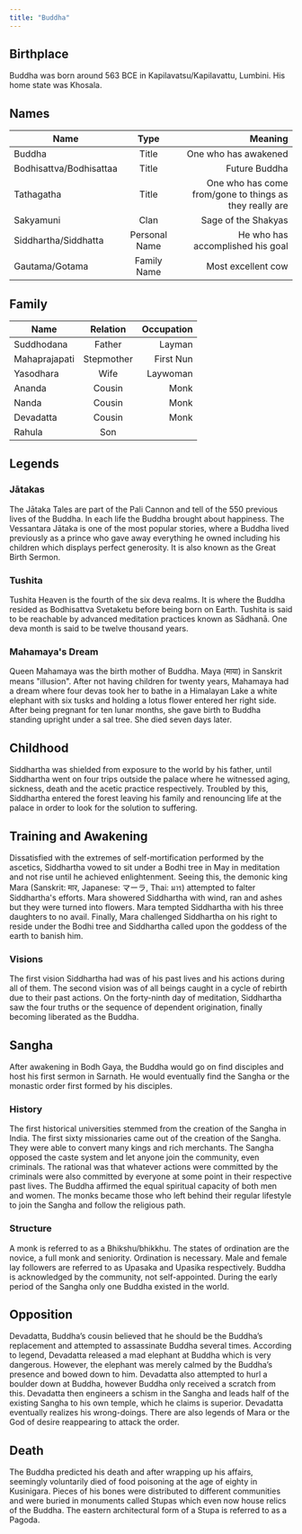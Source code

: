 ```yaml
---
title: "Buddha"
---
```


## Birthplace

Buddha was born around 563 BCE in Kapilavatsu/Kapilavattu, Lumbini. His home state was Khosala.

## Names
| Name | Type | Meaning |
| ------------- |:-------------:| -----:|
| Buddha | Title | One who has awakened | 
| Bodhisattva/Bodhisattaa | Title | Future Buddha
| Tathagatha | Title | One who has come from/gone to things as they really are
| Sakyamuni | Clan | Sage of the Shakyas
| Siddhartha/Siddhatta | Personal Name | He who has accomplished his goal
| Gautama/Gotama | Family Name | Most excellent cow

## Family
| Name | Relation | Occupation |
| ------------- |:-------------:| -----:|
| Suddhodana | Father | Layman | 
| Mahaprajapati| Stepmother | First Nun
| Yasodhara| Wife| Laywoman
| Ananda| Cousin | Monk
| Nanda| Cousin | Monk
| Devadatta| Cousin | Monk
| Rahula| Son |



## Legends

### Jātakas

The Jātaka Tales are part of the Pali Cannon and tell of the 550 previous lives of the Buddha. In each life the Buddha brought about happiness.
The Vessantara Jātaka is one of the most popular stories, where a Buddha lived previously as a prince who gave away everything he owned including his children which displays perfect generosity. It is also known as the Great Birth Sermon.

### Tushita

Tushita Heaven is the fourth of the six deva realms. It is where the Buddha resided as Bodhisattva Svetaketu before being born on Earth. Tushita is said to be reachable by advanced meditation practices known as Sādhanā. One deva month is said to be twelve thousand years.

### Mahamaya's Dream

Queen Mahamaya was the birth mother of Buddha. Maya (माया) in Sanskrit means "illusion". After not having children for twenty years, Mahamaya had a dream where four devas took her to bathe in a Himalayan Lake a white elephant with six tusks and holding a lotus flower entered her right side. After being pregnant for ten lunar months, she gave birth to Buddha standing upright under a sal tree. She died seven days later.

## Childhood

Siddhartha was shielded from exposure to the world by his father, until Siddhartha went on four trips outside the palace where he witnessed aging, sickness, death and the acetic practice respectively. Troubled by this, Siddhartha entered the forest leaving his family and renouncing life at the palace in order to look for the solution to suffering.

## Training and Awakening

Dissatisfied with the extremes of self-mortification performed by the ascetics, Siddhartha vowed to sit under a Bodhi tree in May in meditation and not rise until he achieved enlightenment. Seeing this, the demonic king Mara (Sanskrit: मार, Japanese: マーラ, Thai: มาร) attempted to falter Siddhartha's efforts. Mara showered Siddhartha with wind, ran and ashes but they were turned into flowers. Mara tempted Siddhartha with his three daughters to no avail. Finally, Mara challenged Siddhartha on his right to reside under the Bodhi tree and Siddhartha called upon the goddess of the earth to banish him.

### Visions

The first vision Siddhartha had was of his past lives and his actions during all of them. The second vision was of all beings caught in a cycle of rebirth due to their past actions. On the forty-ninth day of meditation, Siddhartha saw the four truths or the sequence of dependent origination, finally becoming liberated as the Buddha.

## Sangha

After awakening in Bodh Gaya, the Buddha would go on find disciples and host his first sermon in Sarnath. He would eventually find the Sangha or the monastic order first formed by his disciples. 

### History
The first historical universities stemmed from the creation of the Sangha in India. The first sixty missionaries came out of the creation of the Sangha. They were able to convert many kings and rich merchants. The Sangha opposed the caste system and let anyone join the community, even criminals. The rational was that whatever actions were committed by the criminals were also committed by everyone at some point in their respective past lives. The Buddha affirmed the equal spiritual capacity of both men and women. The monks became those who left behind their regular lifestyle to join the Sangha and follow the religious path.

### Structure
A monk is referred to as a Bhikshu/bhikkhu. The states of ordination are the novice, a full monk and seniority. Ordination is necessary. Male and female lay followers are referred to as Upasaka and Upasika respectively. Buddha is acknowledged by the community, not self-appointed. During the early period of the Sangha only one Buddha existed in the world.


## Opposition
Devadatta, Buddha’s cousin believed that he should be the Buddha’s replacement and attempted to assassinate Buddha several times. According to legend, Devadatta released a mad elephant at Buddha which is very dangerous. However, the elephant was merely calmed by the Buddha’s presence and bowed down to him. Devadatta also attempted to hurl a boulder down at Buddha, however Buddha only received a scratch from this. Devadatta then engineers a schism in the Sangha and leads half of the existing Sangha to his own temple, which he claims is superior. Devadatta eventually realizes his wrong-doings. There are also legends of Mara or the God of desire reappearing to attack the order.

## Death
The Buddha predicted his death and after wrapping up his affairs, seemingly voluntarily died of food poisoning at the age of eighty in Kusinigara. Pieces of his bones were distributed to different communities and were buried in monuments called Stupas which even now house relics of the Buddha. The eastern architectural form of a Stupa is referred to as a Pagoda. 



